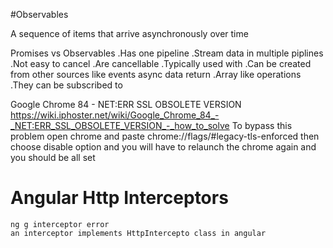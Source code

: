 #Observables

A sequence of items that arrive asynchronously over time

Promises        vs          Observables
.Has one pipeline           .Stream data in multiple piplines
.Not easy to cancel         .Are cancellable
.Typically used with        .Can be created from other sources like events
async data return           .Array like operations
                            .They can be subscribed to


Google Chrome 84 - NET:ERR SSL OBSOLETE VERSION
https://wiki.iphoster.net/wiki/Google_Chrome_84_-_NET:ERR_SSL_OBSOLETE_VERSION_-_how_to_solve
To bypass this problem open chrome and paste
chrome://flags/#legacy-tls-enforced
then choose disable option and you will have to relaunch the chrome again and you should be all set

# Angular Http Interceptors
    ng g interceptor error
    an interceptor implements HttpIntercepto class in angular
